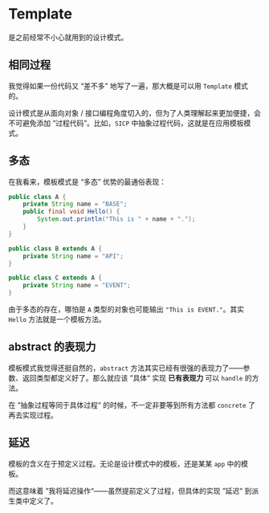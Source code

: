 # Template

是之前经常不小心就用到的设计模式。

## 相同过程

我觉得如果一份代码又 “差不多” 地写了一遍，那大概是可以用 `Template` 模式的。

设计模式是从面向对象 / 接口编程角度切入的，但为了人类理解起来更加便捷，会不可避免添加 “过程代码”。比如，`SICP` 中抽象过程代码，这就是在应用模板模式。

## 多态

在我看来，模板模式是 “多态” 优势的最通俗表现：

```java
public class A {
    private String name = "BASE";
    public final void Hello() {
        System.out.println("This is " + name + ".");
    }
}

public class B extends A {
    private String name = "API";
}

public class C extends A {
    private String name = "EVENT";
}
```

由于多态的存在，哪怕是 `A` 类型的对象也可能输出 `"This is EVENT."`。其实 `Hello` 方法就是一个模板方法。

## abstract 的表现力

模板模式我觉得还挺自然的，`abstract` 方法其实已经有很强的表现力了——参数、返回类型都定义好了。那么就应该 ”具体“ 实现 **已有表现力** 可以 `handle` 的方法。

在 ”抽象过程等同于具体过程“ 的时候，不一定非要等到所有方法都 `concrete` 了再去实现过程。

## 延迟

模板的含义在于预定义过程。无论是设计模式中的模板，还是某某 `app` 中的模板。

而这意味着 ”我将延迟操作“——虽然提前定义了过程，但具体的实现 ”延迟“ 到派生类中定义了。
